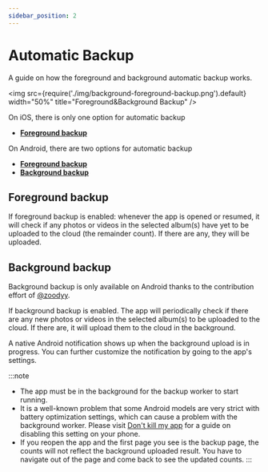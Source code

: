 ```yaml
---
sidebar_position: 2
---
```



# Automatic Backup

A guide on how the foreground and background automatic backup works.

<img src={require('./img/background-foreground-backup.png').default} width="50%" title="Foreground&Background Backup" />

On iOS, there is only one option for automatic backup 
  * [**Foreground backup**](#foreground-backup)

On Android, there are two options for automatic backup 
  * [**Foreground backup**](#foreground-backup) 
  * [**Background backup**](#background-backup)

## Foreground backup

If foreground backup is enabled: whenever the app is opened or resumed, it will check if any photos or videos in the selected album(s) have yet to be uploaded to the cloud (the remainder count). If there are any, they will be uploaded.

## Background backup

Background backup is only available on Android thanks to the contribution effort of [@zoodyy](https://github.com/zoodyy). 

If background backup is enabled. The app will periodically check if there are any new photos or videos in the selected album(s) to be uploaded to the cloud. If there are, it will upload them to the cloud in the background.

A native Android notification shows up when the background upload is in progress. You can further customize the notification by going to the app's settings.

:::note 
* The app must be in the background for the backup worker to start running.
* It is a well-known problem that some Android models are very strict with battery optimization settings, which can cause a problem with the background worker. Please visit [Don't kill my app](https://dontkillmyapp.com/) for a guide on disabling this setting on your phone. 
* If you reopen the app and the first page you see is the backup page, the counts will not reflect the background uploaded result. You have to navigate out of the page and come back to see the updated counts.
:::
